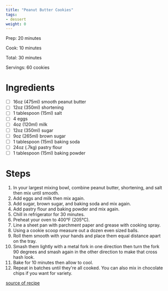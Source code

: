 ```yaml
---
title: "Peanut Butter Cookies"
tags:
- dessert
weight: 0
---
```

Prep: 20 minutes

Cook: 10 minutes

Total: 30 minutes

Servings: 60 cookies

# Ingredients
- [ ] 16oz (475ml) smooth peanut butter
- [ ] 12oz (350ml) shortening
- [ ] 1 tablespoon (15ml) salt
- [ ] 4 eggs
- [ ] 4oz (120ml) milk
- [ ] 12oz (350ml) sugar
- [ ] 9oz (265ml) brown sugar
- [ ] 1 tablespoon (15ml) baking soda
- [ ] 24oz (.7kg) pastry flour
- [ ] 1 tablespoon (15ml) baking powder

# Steps
1. In your largest mixing bowl, combine peanut butter, shortening, and salt then mix until smooth.
2. Add eggs and milk then mix again.
3. Add sugar, brown sugar, and baking soda and mix again.
4. Add pastry flour and baking powder and mix again.
5. Chill in refrigerator for 30 minutes.
6. Preheat your oven to 400°F (205°C).
7. Line a sheet pan with parchment paper and grease with cooking spray.
8. Using a cookie scoop measure out a dozen even sized balls.
9. Roll them smooth with your hands and place them equal distance apart on the tray.
10. Smash them lightly with a metal fork in one direction then turn the fork 90 degrees and smash again in the other direction to make that cross hash look.
11. Bake for 10 minutes then allow to cool.
12. Repeat in batches until they're all cooked. You can also mix in chocolate chips if you want for variety.

[source of recipe](https://justthedarnrecipe.com/bobs-peanut-butter-cookies)